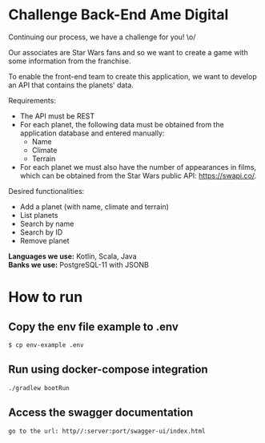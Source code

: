 # Challenge Back-End Ame Digital

Continuing our process, we have a challenge for you! \o/

Our associates are Star Wars fans and so we want to create a game with some information from the franchise.

To enable the front-end team to create this application, we want to develop an API that contains the planets' data.

Requirements:
- The API must be REST
- For each planet, the following data must be obtained from the application database and entered manually:
  - Name
  - Climate
  - Terrain
- For each planet we must also have the number of appearances in films, which can be obtained from the Star Wars public API: https://swapi.co/.

Desired functionalities:
- Add a planet (with name, climate and terrain)
- List planets
- Search by name
- Search by ID
- Remove planet

**Languages we use:** Kotlin, Scala, Java  
**Banks we use:** PostgreSQL-11 with JSONB

# How to run

## Copy the env file example to .env

``` $ cp env-example .env ```

## Run using docker-compose integration

``` ./gradlew bootRun ```

## Access the swagger documentation
    go to the url: http//:server:port/swagger-ui/index.html
